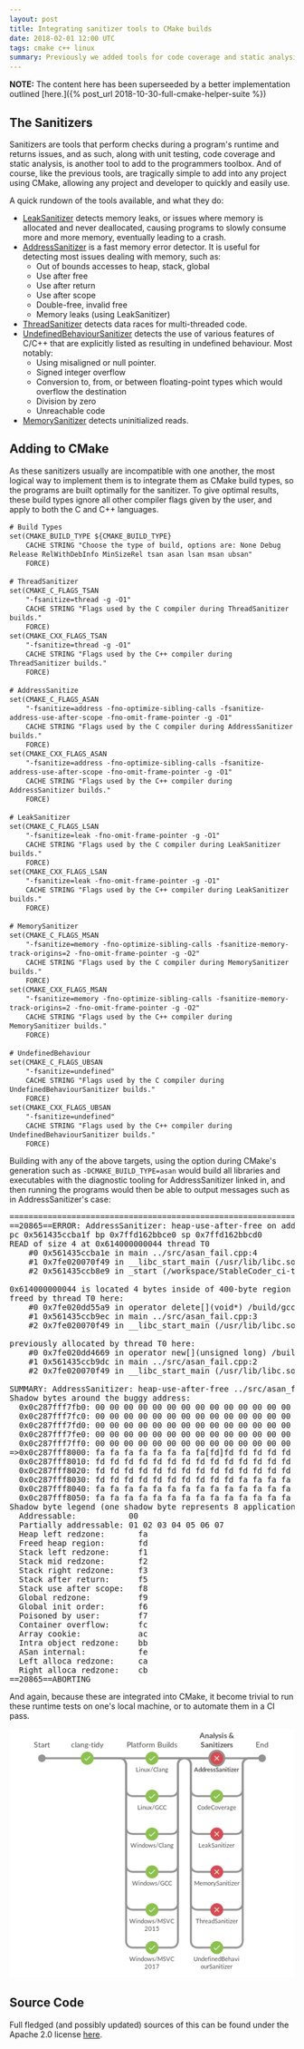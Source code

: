 ```yaml
---
layout: post
title: Integrating sanitizer tools to CMake builds
date: 2018-02-01 12:00 UTC
tags: cmake c++ linux
summary: Previously we added tools for code coverage and static analysis via clang-tidy. Now comes the ability to perform better runtime testing through GCC and Clang's sanitizer tools, and integrating them with CMake.
---
```


**NOTE:** The content here has been superseeded by a better implementation outlined [here.]({% post_url 2018-10-30-full-cmake-helper-suite %})

## The Sanitizers

Sanitizers are tools that perform checks during a program's runtime and returns issues, and as such, along with unit testing, code coverage and static analysis, is another tool to add to the programmers toolbox. And of course, like the previous tools, are tragically simple to add into any project using CMake, allowing any project and developer to quickly and easily use.

A quick rundown of the tools available, and what they do:
- [LeakSanitizer](https://clang.llvm.org/docs/LeakSanitizer.html) detects memory leaks, or issues where memory is allocated and never deallocated, causing programs to slowly consume more and more memory, eventually leading to a crash.
- [AddressSanitizer](https://clang.llvm.org/docs/AddressSanitizer.html) is a fast memory error detector. It is useful for detecting most issues dealing with memory, such as:
    - Out of bounds accesses to heap, stack, global
    - Use after free
    - Use after return
    - Use after scope
    - Double-free, invalid free
    - Memory leaks (using LeakSanitizer)
- [ThreadSanitizer](https://clang.llvm.org/docs/ThreadSanitizer.html) detects data races for multi-threaded code.
- [UndefinedBehaviourSanitizer](https://clang.llvm.org/docs/UndefinedBehaviorSanitizer.html) detects the use of various features of C/C++ that are explicitly listed as resulting in undefined behaviour. Most notably:
    - Using misaligned or null pointer.
    - Signed integer overflow
    - Conversion to, from, or between floating-point types which would overflow the destination
    - Division by zero
    - Unreachable code
- [MemorySanitizer](https://clang.llvm.org/docs/MemorySanitizer.html) detects uninitialized reads.

## Adding to CMake

As these sanitizers usually are incompatible with one another, the most logical way to implement them is to integrate them as CMake build types, so the programs are built optimally for the sanitizer. To give optimal results, these build types ignore all other compiler flags given by the user, and apply to both the C and C++ languages.
```
# Build Types
set(CMAKE_BUILD_TYPE ${CMAKE_BUILD_TYPE}
    CACHE STRING "Choose the type of build, options are: None Debug Release RelWithDebInfo MinSizeRel tsan asan lsan msan ubsan"
    FORCE)

# ThreadSanitizer
set(CMAKE_C_FLAGS_TSAN
    "-fsanitize=thread -g -O1"
    CACHE STRING "Flags used by the C compiler during ThreadSanitizer builds."
    FORCE)
set(CMAKE_CXX_FLAGS_TSAN
    "-fsanitize=thread -g -O1"
    CACHE STRING "Flags used by the C++ compiler during ThreadSanitizer builds."
    FORCE)

# AddressSanitize
set(CMAKE_C_FLAGS_ASAN
    "-fsanitize=address -fno-optimize-sibling-calls -fsanitize-address-use-after-scope -fno-omit-frame-pointer -g -O1"
    CACHE STRING "Flags used by the C compiler during AddressSanitizer builds."
    FORCE)
set(CMAKE_CXX_FLAGS_ASAN
    "-fsanitize=address -fno-optimize-sibling-calls -fsanitize-address-use-after-scope -fno-omit-frame-pointer -g -O1"
    CACHE STRING "Flags used by the C++ compiler during AddressSanitizer builds."
    FORCE)

# LeakSanitizer
set(CMAKE_C_FLAGS_LSAN
    "-fsanitize=leak -fno-omit-frame-pointer -g -O1"
    CACHE STRING "Flags used by the C compiler during LeakSanitizer builds."
    FORCE)
set(CMAKE_CXX_FLAGS_LSAN
    "-fsanitize=leak -fno-omit-frame-pointer -g -O1"
    CACHE STRING "Flags used by the C++ compiler during LeakSanitizer builds."
    FORCE)

# MemorySanitizer
set(CMAKE_C_FLAGS_MSAN
    "-fsanitize=memory -fno-optimize-sibling-calls -fsanitize-memory-track-origins=2 -fno-omit-frame-pointer -g -O2"
    CACHE STRING "Flags used by the C compiler during MemorySanitizer builds."
    FORCE)
set(CMAKE_CXX_FLAGS_MSAN
    "-fsanitize=memory -fno-optimize-sibling-calls -fsanitize-memory-track-origins=2 -fno-omit-frame-pointer -g -O2"
    CACHE STRING "Flags used by the C++ compiler during MemorySanitizer builds."
    FORCE)

# UndefinedBehaviour
set(CMAKE_C_FLAGS_UBSAN
    "-fsanitize=undefined"
    CACHE STRING "Flags used by the C compiler during UndefinedBehaviourSanitizer builds."
    FORCE)
set(CMAKE_CXX_FLAGS_UBSAN
    "-fsanitize=undefined"
    CACHE STRING "Flags used by the C++ compiler during UndefinedBehaviourSanitizer builds."
    FORCE)
```

Building with any of the above targets, using the option during CMake's generation such as `-DCMAKE_BUILD_TYPE=asan` would build all libraries and executables with the diagnostic tooling for AddressSanitizer linked in, and then running the programs would then be able to output messages such as in AddressSanitizer's case:
<pre class="brush: bash">
=================================================================
==20865==ERROR: AddressSanitizer: heap-use-after-free on address 0x614000000044 at 
pc 0x561435ccba1f bp 0x7ffd162bbce0 sp 0x7ffd162bbcd0
READ of size 4 at 0x614000000044 thread T0
    #0 0x561435ccba1e in main ../src/asan_fail.cpp:4
    #1 0x7fe020070f49 in __libc_start_main (/usr/lib/libc.so.6+0x20f49)
    #2 0x561435ccb8e9 in _start (/workspace/StableCoder_ci-tests_master/build/asanFail+0x8e9)

0x614000000044 is located 4 bytes inside of 400-byte region [0x614000000040,0x6140000001d0)
freed by thread T0 here:
    #0 0x7fe020dd55a9 in operator delete[](void*) /build/gcc/src/gcc/libsanitizer/asan/asan_new_delete.cc:128
    #1 0x561435ccb9ec in main ../src/asan_fail.cpp:3
    #2 0x7fe020070f49 in __libc_start_main (/usr/lib/libc.so.6+0x20f49)

previously allocated by thread T0 here:
    #0 0x7fe020dd4669 in operator new[](unsigned long) /build/gcc/src/gcc/libsanitizer/asan/asan_new_delete.cc:82
    #1 0x561435ccb9dc in main ../src/asan_fail.cpp:2
    #2 0x7fe020070f49 in __libc_start_main (/usr/lib/libc.so.6+0x20f49)

SUMMARY: AddressSanitizer: heap-use-after-free ../src/asan_fail.cpp:4 in main
Shadow bytes around the buggy address:
  0x0c287fff7fb0: 00 00 00 00 00 00 00 00 00 00 00 00 00 00 00 00
  0x0c287fff7fc0: 00 00 00 00 00 00 00 00 00 00 00 00 00 00 00 00
  0x0c287fff7fd0: 00 00 00 00 00 00 00 00 00 00 00 00 00 00 00 00
  0x0c287fff7fe0: 00 00 00 00 00 00 00 00 00 00 00 00 00 00 00 00
  0x0c287fff7ff0: 00 00 00 00 00 00 00 00 00 00 00 00 00 00 00 00
=>0x0c287fff8000: fa fa fa fa fa fa fa fa[fd]fd fd fd fd fd fd fd
  0x0c287fff8010: fd fd fd fd fd fd fd fd fd fd fd fd fd fd fd fd
  0x0c287fff8020: fd fd fd fd fd fd fd fd fd fd fd fd fd fd fd fd
  0x0c287fff8030: fd fd fd fd fd fd fd fd fd fd fa fa fa fa fa fa
  0x0c287fff8040: fa fa fa fa fa fa fa fa fa fa fa fa fa fa fa fa
  0x0c287fff8050: fa fa fa fa fa fa fa fa fa fa fa fa fa fa fa fa
Shadow byte legend (one shadow byte represents 8 application bytes):
  Addressable:           00
  Partially addressable: 01 02 03 04 05 06 07 
  Heap left redzone:       fa
  Freed heap region:       fd
  Stack left redzone:      f1
  Stack mid redzone:       f2
  Stack right redzone:     f3
  Stack after return:      f5
  Stack use after scope:   f8
  Global redzone:          f9
  Global init order:       f6
  Poisoned by user:        f7
  Container overflow:      fc
  Array cookie:            ac
  Intra object redzone:    bb
  ASan internal:           fe
  Left alloca redzone:     ca
  Right alloca redzone:    cb
==20865==ABORTING
</pre>

And again, because these are integrated into CMake, it become trivial to run these runtime tests on one's local machine, or to automate them in a CI pass.

<span class="image fit">
    <img src="/assets/posts/analyzer-build-types/jenkins.png">
</span>

## Source Code

Full fledged (and possibly updated) sources of this can be found under the Apache 2.0 license [here](https://github.com/StableCoder/cmake-scripts).